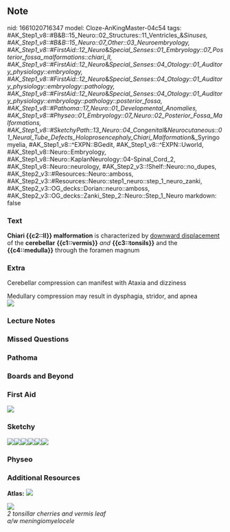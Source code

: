 ## Note
nid: 1661020716347
model: Cloze-AnKingMaster-04c54
tags: #AK_Step1_v8::#B&B::15_Neuro::02_Structures::11_Ventricles_&_Sinuses, #AK_Step1_v8::#B&B::15_Neuro::07_Other::03_Neuroembryology, #AK_Step1_v8::#FirstAid::12_Neuro_&_Special_Senses::01_Embryology::07_Posterior_fossa_malformations::chiari_II, #AK_Step1_v8::#FirstAid::12_Neuro_&_Special_Senses::04_Otology::01_Auditory_physiology::embryology, #AK_Step1_v8::#FirstAid::12_Neuro_&_Special_Senses::04_Otology::01_Auditory_physiology::embryology::pathology, #AK_Step1_v8::#FirstAid::12_Neuro_&_Special_Senses::04_Otology::01_Auditory_physiology::embryology::pathology::posterior_fossa, #AK_Step1_v8::#Pathoma::17_Neuro::01_Developmental_Anomalies, #AK_Step1_v8::#Physeo::01_Embryology::07_Neuro::02_Posterior_Fossa_Malformations, #AK_Step1_v8::#SketchyPath::13_Neuro::04_Congenital_&_Neurocutaneous::01_Neural_Tube_Defects_Holoprosencephaly_Chiari_Malformation_&_Syringomyelia, #AK_Step1_v8::^EXPN::BGedit, #AK_Step1_v8::^EXPN::Uworld, #AK_Step1_v8::Neuro::Embryology, #AK_Step1_v8::Neuro::KaplanNeurology::04-Spinal_Cord_2, #AK_Step1_v8::Neuro::neurology, #AK_Step2_v3::!Shelf::Neuro::no_dupes, #AK_Step2_v3::#Resources::Neuro::amboss, #AK_Step2_v3::#Resources::Neuro::step1_neuro::step_1_neuro_zanki, #AK_Step2_v3::OG_decks::Dorian::neuro::amboss, #AK_Step2_v3::OG_decks::Zanki_Step_2::Neuro::Step_1_Neuro
markdown: false

### Text
<div>
  <b>Chiari {{c2::II}} malformation</b> is characterized by
  <u>downward displacement</u> of the <b>cerebellar</b>
  <b>{{c1::vermis}}</b> <i>and</i> <b>{{c3::tonsils}}</b> and the
  <b>{{c4::medulla}}</b> through the foramen magnum
</div>

### Extra
Cerebellar compression can manifest with Ataxia and dizziness
<div>
  Medullary compression may result in dysphagia, stridor, and apnea
</div>
<div>
  <div><img src="paste-153609505341441.jpg"></div>
</div>

### Lecture Notes


### Missed Questions


### Pathoma


### Boards and Beyond


### First Aid
<img src="tmppXzUjT.png">

### Sketchy
<img src=
"Screen%20Shot%202020-03-13%20at%207.58.18%20PM.JPG"><img src= 
"Screen%20Shot%202020-03-13%20at%207.57.15%20PM.JPG"><img src= 
"Screen%20Shot%202020-03-13%20at%207.57.30%20PM.JPG"><img src= 
"Screen%20Shot%202020-03-13%20at%207.57.43%20PM.JPG"><img src= 
"Zoverall%20picture%20(100)_1566160514431_1566160514431.JPG"><img src="Screen%20Shot%202019-09-23%20at%209.40.44%20PM.png">

### Physeo


### Additional Resources
<b>Atlas:</b> <img src="tmpFLcNaF.png" class="resizer">
<div>
  <i><img class="resizer" src="paste-109500191211523.jpg" style= 
  "font-style: normal;"></i>
</div>
<div>
  <i>2 tonsillar cherries and vermis leaf</i>
</div>
<div>
  <i>a/w meningiomyelocele</i>
</div>
